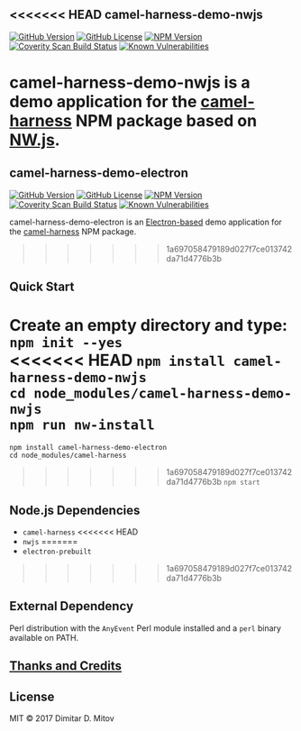 <<<<<<< HEAD
camel-harness-demo-nwjs
--------------------------------------------------------------------------------

[![GitHub Version](https://img.shields.io/github/release/ddmitov/camel-harness-demo-nwjs.svg)](https://github.com/ddmitov/camel-harness-demo-nwjs/releases)
[![GitHub License](https://img.shields.io/badge/License-MIT-yellow.svg)](./LICENSE.md)
[![NPM Version](https://img.shields.io/npm/v/camel-harness-demo-nwjs.svg)](https://www.npmjs.com/package/camel-harness-demo-nwjs)
[![Coverity Scan Build Status](https://scan.coverity.com/projects/11336/badge.svg)](https://scan.coverity.com/projects/ddmitov-camel-harness-demo-nwjs)
[![Known Vulnerabilities](https://snyk.io/test/github/ddmitov/camel-harness-demo-nwjs/badge.svg)](https://snyk.io/test/github/ddmitov/camel-harness-demo-nwjs)  

camel-harness-demo-nwjs is a demo application for the [camel-harness](https://www.npmjs.com/package/camel-harness) NPM package based on [NW.js](http://nwjs.io/).
=======
camel-harness-demo-electron
--------------------------------------------------------------------------------

[![GitHub Version](https://img.shields.io/github/release/ddmitov/camel-harness-demo-electron.svg)](https://github.com/ddmitov/camel-harness-demo-electron/releases)
[![GitHub License](https://img.shields.io/badge/License-MIT-yellow.svg)](./LICENSE.md)
[![NPM Version](https://img.shields.io/npm/v/camel-harness-demo-electron.svg)](https://www.npmjs.com/package/camel-harness-demo-electron)
[![Coverity Scan Build Status](https://scan.coverity.com/projects/11336/badge.svg)](https://scan.coverity.com/projects/ddmitov-camel-harness-demo-electron)
[![Known Vulnerabilities](https://snyk.io/test/github/ddmitov/camel-harness-demo-electron/badge.svg)](https://snyk.io/test/github/ddmitov/camel-harness-demo-electron)  

camel-harness-demo-electron is an [Electron-based](http://electron.atom.io/) demo application for the [camel-harness](https://www.npmjs.com/package/camel-harness) NPM package.
>>>>>>> 1a697058479189d027f7ce013742da71d4776b3b

## Quick Start
Create an empty directory and type:  
``npm init --yes``  
<<<<<<< HEAD
``npm install camel-harness-demo-nwjs``  
``cd node_modules/camel-harness-demo-nwjs``  
``npm run nw-install``  
=======
``npm install camel-harness-demo-electron``  
``cd node_modules/camel-harness``  
>>>>>>> 1a697058479189d027f7ce013742da71d4776b3b
``npm start``

## Node.js Dependencies
* ``camel-harness``
<<<<<<< HEAD
* ``nwjs``
=======
* ``electron-prebuilt``
>>>>>>> 1a697058479189d027f7ce013742da71d4776b3b

## External Dependency
Perl distribution with the ``AnyEvent`` Perl module installed and a ``perl`` binary available on PATH.

## [Thanks and Credits](./CREDITS.md)

## License
MIT © 2017 Dimitar D. Mitov  
